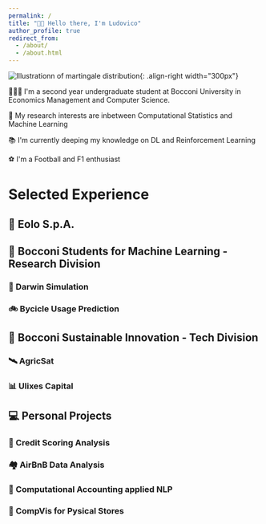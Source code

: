 ```yaml
---
permalink: /
title: "👋🏼 Hello there, I'm Ludovico"
author_profile: true
redirect_from: 
  - /about/
  - /about.html
---
```


![Illustrationn of martingale distribution](/images/martingales.png){: .align-right width="300px"}

🧑🏻‍💻 I'm a second year undergraduate student at Bocconi University in Economics Management and Computer Science.

🔬 My research interests are inbetween Computational Statistics and Machine Learning

📚 I'm currently deeping my knowledge on DL and Reinforcement Learning

⚽️ I'm a Football and F1 enthusiast

# Selected Experience

## 📡 Eolo S.p.A.

## 🤖 Bocconi Students for Machine Learning - Research Division
### 🦒 Darwin Simulation
### 🚲 Bycicle Usage Prediction

## 🌱 Bocconi Sustainable Innovation - Tech Division
### 🛰️ AgricSat
### 📊 Ulixes Capital

## 💻 Personal Projects
### 🏦 Credit Scoring Analysis
### 🏘️ AirBnB Data Analysis
### 🧾 Computational Accounting applied NLP
### 📼 CompVis for Pysical Stores
